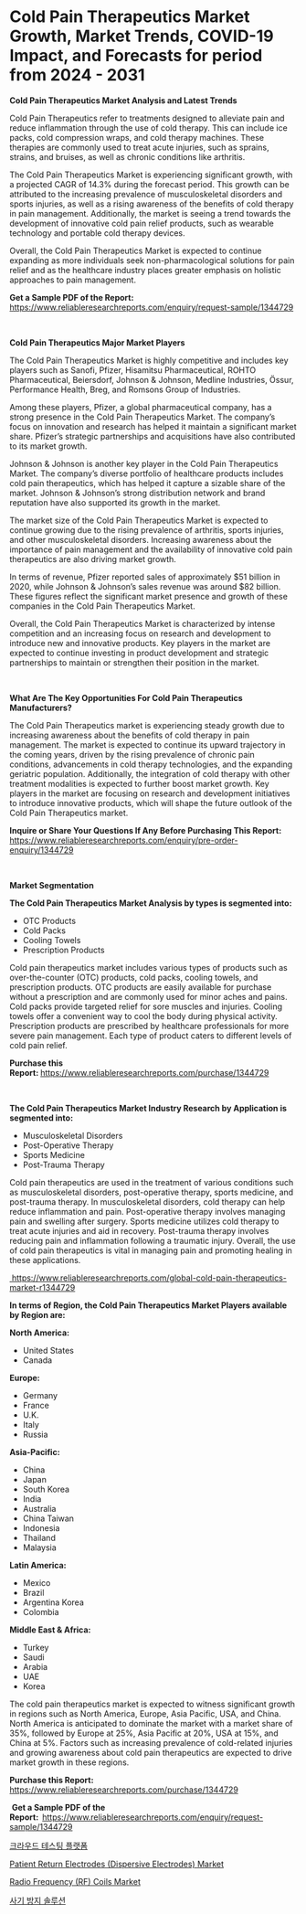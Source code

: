 <p><h1>Cold Pain Therapeutics Market Growth, Market Trends, COVID-19 Impact, and Forecasts for period from 2024 - 2031</h1></p><p><strong>Cold Pain Therapeutics Market Analysis and Latest Trends</strong></p>
<p><p>Cold Pain Therapeutics refer to treatments designed to alleviate pain and reduce inflammation through the use of cold therapy. This can include ice packs, cold compression wraps, and cold therapy machines. These therapies are commonly used to treat acute injuries, such as sprains, strains, and bruises, as well as chronic conditions like arthritis.</p><p>The Cold Pain Therapeutics Market is experiencing significant growth, with a projected CAGR of 14.3% during the forecast period. This growth can be attributed to the increasing prevalence of musculoskeletal disorders and sports injuries, as well as a rising awareness of the benefits of cold therapy in pain management. Additionally, the market is seeing a trend towards the development of innovative cold pain relief products, such as wearable technology and portable cold therapy devices.</p><p>Overall, the Cold Pain Therapeutics Market is expected to continue expanding as more individuals seek non-pharmacological solutions for pain relief and as the healthcare industry places greater emphasis on holistic approaches to pain management.</p></p>
<p><strong>Get a Sample PDF of the Report:&nbsp;</strong> <a href="https://www.reliableresearchreports.com/enquiry/request-sample/1344729">https://www.reliableresearchreports.com/enquiry/request-sample/1344729</a></p>
<p>&nbsp;</p>
<p><strong>Cold Pain Therapeutics Major Market Players</strong></p>
<p><p>The Cold Pain Therapeutics Market is highly competitive and includes key players such as Sanofi, Pfizer, Hisamitsu Pharmaceutical, ROHTO Pharmaceutical, Beiersdorf, Johnson & Johnson, Medline Industries, Össur, Performance Health, Breg, and Romsons Group of Industries.</p><p>Among these players, Pfizer, a global pharmaceutical company, has a strong presence in the Cold Pain Therapeutics Market. The company’s focus on innovation and research has helped it maintain a significant market share. Pfizer’s strategic partnerships and acquisitions have also contributed to its market growth.</p><p>Johnson & Johnson is another key player in the Cold Pain Therapeutics Market. The company’s diverse portfolio of healthcare products includes cold pain therapeutics, which has helped it capture a sizable share of the market. Johnson & Johnson’s strong distribution network and brand reputation have also supported its growth in the market.</p><p>The market size of the Cold Pain Therapeutics Market is expected to continue growing due to the rising prevalence of arthritis, sports injuries, and other musculoskeletal disorders. Increasing awareness about the importance of pain management and the availability of innovative cold pain therapeutics are also driving market growth.</p><p>In terms of revenue, Pfizer reported sales of approximately $51 billion in 2020, while Johnson & Johnson’s sales revenue was around $82 billion. These figures reflect the significant market presence and growth of these companies in the Cold Pain Therapeutics Market. </p><p>Overall, the Cold Pain Therapeutics Market is characterized by intense competition and an increasing focus on research and development to introduce new and innovative products. Key players in the market are expected to continue investing in product development and strategic partnerships to maintain or strengthen their position in the market.</p></p>
<p>&nbsp;</p>
<p><strong>What Are The Key Opportunities For Cold Pain Therapeutics Manufacturers?</strong></p>
<p><p>The Cold Pain Therapeutics market is experiencing steady growth due to increasing awareness about the benefits of cold therapy in pain management. The market is expected to continue its upward trajectory in the coming years, driven by the rising prevalence of chronic pain conditions, advancements in cold therapy technologies, and the expanding geriatric population. Additionally, the integration of cold therapy with other treatment modalities is expected to further boost market growth. Key players in the market are focusing on research and development initiatives to introduce innovative products, which will shape the future outlook of the Cold Pain Therapeutics market.</p></p>
<p><strong>Inquire or Share Your Questions If Any Before Purchasing This Report:</strong> <a href="https://www.reliableresearchreports.com/enquiry/pre-order-enquiry/1344729">https://www.reliableresearchreports.com/enquiry/pre-order-enquiry/1344729</a></p>
<p>&nbsp;</p>
<p><strong>Market Segmentation</strong></p>
<p><strong>The Cold Pain Therapeutics Market Analysis by types is segmented into:</strong></p>
<p><ul><li>OTC Products</li><li>Cold Packs</li><li>Cooling Towels</li><li>Prescription Products</li></ul></p>
<p><p>Cold pain therapeutics market includes various types of products such as over-the-counter (OTC) products, cold packs, cooling towels, and prescription products. OTC products are easily available for purchase without a prescription and are commonly used for minor aches and pains. Cold packs provide targeted relief for sore muscles and injuries. Cooling towels offer a convenient way to cool the body during physical activity. Prescription products are prescribed by healthcare professionals for more severe pain management. Each type of product caters to different levels of cold pain relief.</p></p>
<p><strong>Purchase this Report:&nbsp;</strong><a href="https://www.reliableresearchreports.com/purchase/1344729">https://www.reliableresearchreports.com/purchase/1344729</a></p>
<p>&nbsp;</p>
<p><strong>The Cold Pain Therapeutics Market Industry Research by Application is segmented into:</strong></p>
<p><ul><li>Musculoskeletal Disorders</li><li>Post-Operative Therapy</li><li>Sports Medicine</li><li>Post-Trauma Therapy</li></ul></p>
<p><p>Cold pain therapeutics are used in the treatment of various conditions such as musculoskeletal disorders, post-operative therapy, sports medicine, and post-trauma therapy. In musculoskeletal disorders, cold therapy can help reduce inflammation and pain. Post-operative therapy involves managing pain and swelling after surgery. Sports medicine utilizes cold therapy to treat acute injuries and aid in recovery. Post-trauma therapy involves reducing pain and inflammation following a traumatic injury. Overall, the use of cold pain therapeutics is vital in managing pain and promoting healing in these applications.</p></p>
<p><a href="https://www.reliableresearchreports.com/global-cold-pain-therapeutics-market-r1344729">&nbsp;https://www.reliableresearchreports.com/global-cold-pain-therapeutics-market-r1344729</a></p>
<p><strong>In terms of Region, the Cold Pain Therapeutics Market Players available by Region are:</strong></p>
<p>
    <p> <strong> North America: </strong>
        <ul>
            <li>United States</li>
            <li>Canada</li>
        </ul>
        </p> 
    <p> <strong> Europe: </strong>
        <ul>
            <li>Germany</li>
            <li>France</li>
            <li>U.K.</li>
            <li>Italy</li>
            <li>Russia</li>
        </ul>
        </p> 
    <p> <strong> Asia-Pacific: </strong>
        <ul>
            <li>China</li>
            <li>Japan</li>
            <li>South Korea</li>
            <li>India</li>
            <li>Australia</li>
            <li>China Taiwan</li>
            <li>Indonesia</li>
            <li>Thailand</li>
            <li>Malaysia</li>
        </ul>
        </p> 
    <p> <strong> Latin America: </strong>
        <ul>
            <li>Mexico</li>
            <li>Brazil</li>
            <li>Argentina Korea</li>
            <li>Colombia</li>
        </ul>
        </p> 
    <p> <strong> Middle East & Africa: </strong>
        <ul>
            <li>Turkey</li>
            <li>Saudi</li>
            <li>Arabia</li>
            <li>UAE</li>
            <li>Korea</li>
        </ul>
    </p>
    </p>
<p><p>The cold pain therapeutics market is expected to witness significant growth in regions such as North America, Europe, Asia Pacific, USA, and China. North America is anticipated to dominate the market with a market share of 35%, followed by Europe at 25%, Asia Pacific at 20%, USA at 15%, and China at 5%. Factors such as increasing prevalence of cold-related injuries and growing awareness about cold pain therapeutics are expected to drive market growth in these regions.</p></p>
<p><strong>Purchase this Report: </strong><a href="https://www.reliableresearchreports.com/purchase/1344729">https://www.reliableresearchreports.com/purchase/1344729</a></p>
<p>&nbsp;<strong>Get a Sample PDF of the Report:&nbsp;&nbsp;</strong><a href="https://www.reliableresearchreports.com/enquiry/request-sample/1344729">https://www.reliableresearchreports.com/enquiry/request-sample/1344729</a></p>
<p><strong></strong></p>
<p><p><a href="https://github.com/novabrown3/Market-Research-Report-List-1/blob/main/753803346655.md">크라우드 테스팅 플랫폼</a></p><p><a href="https://github.com/seekum/Market-Research-Report-List-2/blob/main/patient-return-electrodes-dispersive-electrodes-market.md">Patient Return Electrodes (Dispersive Electrodes) Market</a></p><p><a href="https://github.com/timeliteaut/Market-Research-Report-List-2/blob/main/radio-frequency-rf-coils-market.md">Radio Frequency (RF) Coils Market</a></p><p><a href="https://github.com/durgin521/Market-Research-Report-List-1/blob/main/797469746656.md">사기 방지 솔루션</a></p></p>